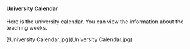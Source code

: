 #### University Calendar

Here is the university calendar. You can view the information about the teaching weeks. 

[!University Calendar.jpg](University Calendar.jpg)
